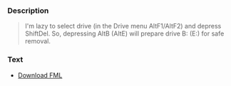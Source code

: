 ### Description ###

> I'm lazy to select drive (in the Drive menu AltF1/AltF2) and depress ShiftDel. So, depressing AltB (AltE) will prepare drive B: (E:) for safe removal.

### Text ###

  * [Download FML](http://far-macro-library.googlecode.com/svn/trunk/Disks/SafeRemove.fml)